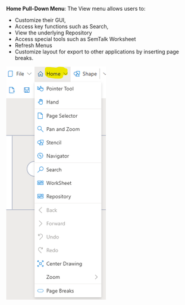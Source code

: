 **Home Pull-Down Menu**:  The View menu allows users to: 
* Customize their GUI, 
* Access key functions such as Search, 
* View the underlying Repository
* Access special tools such as SemTalk Worksheet
* Refresh Menus
* Customize layout for export to other applications by inserting page breaks.

![alt text](images/HomePullDownMenu.png)

